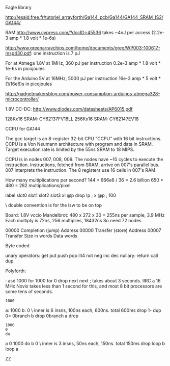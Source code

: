 Eagle library

  http://esaid.free.fr/tutoriel_arrayforth/Ga144_pcb/Ga144/GA144_SRAM_IS2/GA144/

RAM http://www.cypress.com/?docID=45536 takes ~4nJ per access (2.2e-3 amp * 1.8 volt * 1e-6s)

http://www.greenarraychips.com/home/documents/greg/WP003-100617-msp430.pdf: one instruction is 7 pJ

For at Atmega 1.8V at 1MHz, 360 pJ per instruction
0.2e-3 amp * 1.8 volt * 1e-6s in picojoules

For the Arduino 5V at 16MHz, 5000 pJ per instruction
16e-3 amp * 5 volt * (1/16e6)s in picojoules

http://gadgetmakersblog.com/power-consumption-arduinos-atmega328-microcontroller/



1.8V DC-DC: http://www.diodes.com/datasheets/AP6015.pdf

128Kx16 SRAM: CY62137FV18LL
256Kx16 SRAM: CY62147EV18

CCPU for GA144

The gcc target is an 8-register 32-bit CPU "CCPU" with 16 bit instructions.
CCPU is a Von Neumann architecture with program and data in SRAM.
Target execution rate is limited by the 55ns SRAM to 18 MIPS.

CCPU is in nodes 007, 008, 009. The nodes have ~10 cycles to execute the instruction.
Instructions, fetched from SRAM, arrive on 007's parallel bus.
007 interprets the instruction.
The 8 registers use 16 cells in 007's RAM.


How many multiplications per second?
  144 * 666e6 / 36 = 2.6 billion
  650 * 480 = 282 multiplications/pixel

label     slot0   slot1   slot2   slot3
x!        @p      drop    !p      ;
x         @p      ;
                       100

\ double convention is for the lsw to be on top

Board:
  1.8V vccio
Mandelbrot:
  480 x 272 x 30 = 255ns per sample, 3.9 MHz
  Each multiply is 72ns, 256 multiplies, 18432ns
  So need 72 nodes

00000 Completion (jump) Address
00000 Transfer (store) Address
00007 Transfer Size in words
      Data words


Byte coded

unary operators:
  get
  put
  push
  pop
  lit4
  not
  neg
  inc
  dec
nullary:
  return
  call
  dup

Polyforth:

  : asd 1000 for 1000 for 0 drop next next ;
  takes about 3 seconds.
  IIRC a 16 MHx Novix takes less than 1 second for this, and most 8 bit processors are some tens of seconds.

    1000
a:  1000
b:  0       \ inner is 6 insns, 100ns each, 600ns. total 600ms
    drop
    1-
    dup
    0=
    0branch b
    drop
    0branch a
    drop


    1000
    0
    do
a   0
    1000
    do
b   0     \ inner is 3 insns, 50ns each, 150ns. total 150ms
    drop
    loop b
    loop a









ZZ
